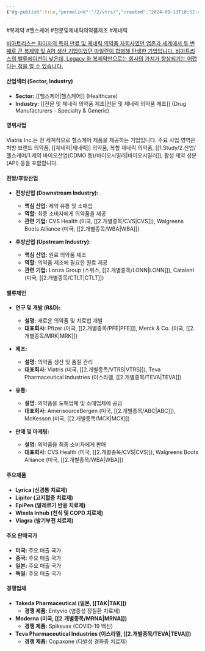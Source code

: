 ```yaml
---
{"dg-publish":true,"permalink":"/2/vtrs/","created":"2024-09-13T18:52:45.119+09:00","updated":"2025-07-29T21:37:05.372+09:00"}
---
```


#복제약 #헬스케어 #전문및제네릭의약품제조 #제네릭

	
[비아트리스는 화이자의 특허 만료 및 제네릭 의약품 자회사였던 업존과 세계에서 두 번째로 큰 복제약 및 API 생산 기업이었던 마일란이 합병해 탄생한 기업입니다. 비아트리스의 밸류에이션이 낮은데, Legacy 와 복제약만으로는 회사의 가치가 향상되기는 어렵다는 점을 알 수 있습니다.](8.28_바이오시밀러와%20cdmo.pdf#page=36&selection=339,0,420,1&color=yellow)


#### 산업섹터 (Sector, Industry)

- **Sector:** [[헬스케어\|헬스케어]] (Healthcare)
- **Industry:** [[전문 및 제네릭 의약품 제조\|전문 및 제네릭 의약품 제조]] (Drug Manufacturers - Specialty & Generic)

#### 영위사업

Viatris Inc.는 전 세계적으로 헬스케어 제품을 제공하는 기업입니다. 주요 사업 영역은 처방 브랜드 의약품, [[제네릭\|제네릭]] 의약품, 복합 제네릭 의약품, [[1.Study/2.산업/헬스케어/1.제약 바이오산업(CDMO 등)/바이오시밀러\|바이오시밀러]], 활성 제약 성분(API) 등을 포함합니다.

#### 전방/후방산업

- **전방산업 (Downstream Industry):**
    - **핵심 산업:** 제약 유통 및 소매업
    - **역할:** 최종 소비자에게 의약품을 제공
    - **관련 기업:** CVS Health (미국, [[2.개별종목/CVS\|CVS]]), Walgreens Boots Alliance (미국, [[2.개별종목/WBA\|WBA]])

- **후방산업 (Upstream Industry):**
    - **핵심 산업:** 원료 의약품 제조
    - **역할:** 의약품 제조에 필요한 원료 제공
    - **관련 기업:** Lonza Group (스위스, [[2.개별종목/LONN\|LONN]]), Catalent (미국, [[2.개별종목/CTLT\|CTLT]])

#### 밸류체인

- **연구 및 개발 (R&D):**
    - **설명:** 새로운 의약품 및 치료법 개발
    - **대표회사:** Pfizer (미국, [[2.개별종목/PFE\|PFE]]), Merck & Co. (미국, [[2.개별종목/MRK\|MRK]])

- **제조:**
    - **설명:** 의약품 생산 및 품질 관리
    - **대표회사:** Viatris (미국, [[2.개별종목/VTRS\|VTRS]]), Teva Pharmaceutical Industries (이스라엘, [[2.개별종목/TEVA\|TEVA]])

- **유통:**
    - **설명:** 의약품을 도매업체 및 소매업체에 공급
    - **대표회사:** AmerisourceBergen (미국, [[2.개별종목/ABC\|ABC]]), McKesson (미국, [[2.개별종목/MCK\|MCK]])

- **판매 및 마케팅:**
    - **설명:** 의약품을 최종 소비자에게 판매
    - **대표회사:** CVS Health (미국, [[2.개별종목/CVS\|CVS]]), Walgreens Boots Alliance (미국, [[2.개별종목/WBA\|WBA]])

#### 주요제품

- **Lyrica (신경통 치료제)**
- **Lipitor (고지혈증 치료제)**
- **EpiPen (알레르기 반응 치료제)**
- **Wixela Inhub (천식 및 COPD 치료제)**
- **Viagra (발기부전 치료제)**

#### 주요 판매국가

- **미국:** 주요 매출 국가
- **중국:** 주요 매출 국가
- **일본:** 주요 매출 국가
- **독일:** 주요 매출 국가

#### 경쟁업체

- **Takeda Pharmaceutical (일본, [[TAK\|TAK]])**
    - **경쟁 제품:** Entyvio (염증성 장질환 치료제)
- **Moderna (미국, [[2.개별종목/MRNA\|MRNA]])**
    - **경쟁 제품:** Spikevax (COVID-19 백신)
- **Teva Pharmaceutical Industries (이스라엘, [[2.개별종목/TEVA\|TEVA]])**
    - **경쟁 제품:** Copaxone (다발성 경화증 치료제)